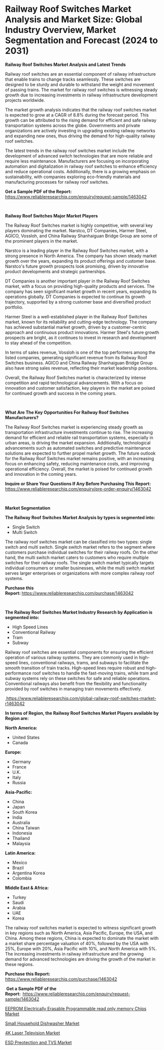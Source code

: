 <p><h1>Railway Roof Switches Market Analysis and Market Size: Global Industry Overview, Market Segmentation and Forecast (2024 to 2031)</h1></p><p><strong>Railway Roof Switches Market Analysis and Latest Trends</strong></p>
<p><p>Railway roof switches are an essential component of railway infrastructure that enable trains to change tracks seamlessly. These switches are designed to be sturdy and durable to withstand the weight and movement of passing trains. The market for railway roof switches is witnessing steady growth due to increasing investments in railway infrastructure development projects worldwide. </p><p>The market growth analysis indicates that the railway roof switches market is expected to grow at a CAGR of 8.8% during the forecast period. This growth can be attributed to the rising demand for efficient and safe railway transportation systems across the globe. Governments and private organizations are actively investing in upgrading existing railway networks and expanding new ones, thus driving the demand for high-quality railway roof switches.</p><p>The latest trends in the railway roof switches market include the development of advanced switch technologies that are more reliable and require less maintenance. Manufacturers are focusing on incorporating automation and digitalization in railway roof switches to enhance efficiency and reduce operational costs. Additionally, there is a growing emphasis on sustainability, with companies exploring eco-friendly materials and manufacturing processes for railway roof switches.</p></p>
<p><strong>Get a Sample PDF of the Report:&nbsp;</strong> <a href="https://www.reliableresearchiq.com/enquiry/request-sample/1463042">https://www.reliableresearchiq.com/enquiry/request-sample/1463042</a></p>
<p>&nbsp;</p>
<p><strong>Railway Roof Switches Major Market Players</strong></p>
<p><p>The Railway Roof Switches market is highly competitive, with several key players dominating the market. Narstco, DT Companies, Harmer Steel, AGICO, Vossloh, and China Railway Shanhaiguan Bridge Group are some of the prominent players in the market.</p><p>Narstco is a leading player in the Railway Roof Switches market, with a strong presence in North America. The company has shown steady market growth over the years, expanding its product offerings and customer base. Narstco's future growth prospects look promising, driven by innovative product developments and strategic partnerships.</p><p>DT Companies is another important player in the Railway Roof Switches market, with a focus on providing high-quality products and services. The company has seen significant market growth in recent years, expanding its operations globally. DT Companies is expected to continue its growth trajectory, supported by a strong customer base and diversified product portfolio.</p><p>Harmer Steel is a well-established player in the Railway Roof Switches market, known for its reliability and cutting-edge technology. The company has achieved substantial market growth, driven by a customer-centric approach and continuous product innovations. Harmer Steel's future growth prospects are bright, as it continues to invest in research and development to stay ahead of the competition.</p><p>In terms of sales revenue, Vossloh is one of the top performers among the listed companies, generating significant revenue from its Railway Roof Switches business. AGICO and China Railway Shanhaiguan Bridge Group also have strong sales revenue, reflecting their market leadership positions.</p><p>Overall, the Railway Roof Switches market is characterized by intense competition and rapid technological advancements. With a focus on innovation and customer satisfaction, key players in the market are poised for continued growth and success in the coming years.</p></p>
<p>&nbsp;</p>
<p><strong>What Are The Key Opportunities For Railway Roof Switches Manufacturers?</strong></p>
<p><p>The Railway Roof Switches market is experiencing steady growth as transportation infrastructure investments continue to rise. The increasing demand for efficient and reliable rail transportation systems, especially in urban areas, is driving the market expansion. Additionally, technological advancements such as automated switches and predictive maintenance solutions are expected to further propel market growth. The future outlook for the Railway Roof Switches market remains positive, with an increasing focus on enhancing safety, reducing maintenance costs, and improving operational efficiency. Overall, the market is poised for continued growth and innovation in the coming years.</p></p>
<p><strong>Inquire or Share Your Questions If Any Before Purchasing This Report:</strong> <a href="https://www.reliableresearchiq.com/enquiry/pre-order-enquiry/1463042">https://www.reliableresearchiq.com/enquiry/pre-order-enquiry/1463042</a></p>
<p>&nbsp;</p>
<p><strong>Market Segmentation</strong></p>
<p><strong>The Railway Roof Switches Market Analysis by types is segmented into:</strong></p>
<p><ul><li>Single Switch</li><li>Multi Switch</li></ul></p>
<p><p>The railway roof switches market can be classified into two types: single switch and multi switch. Single switch market refers to the segment where customers purchase individual switches for their railway roofs. On the other hand, the multi switch market caters to customers who require multiple switches for their railway roofs. The single switch market typically targets individual consumers or smaller businesses, while the multi switch market serves larger enterprises or organizations with more complex railway roof systems.</p></p>
<p><strong>Purchase this Report:&nbsp;</strong><a href="https://www.reliableresearchiq.com/purchase/1463042">https://www.reliableresearchiq.com/purchase/1463042</a></p>
<p>&nbsp;</p>
<p><strong>The Railway Roof Switches Market Industry Research by Application is segmented into:</strong></p>
<p><ul><li>High Speed Lines</li><li>Conventional Railway</li><li>Tram</li><li>Subway</li></ul></p>
<p><p>Railway roof switches are essential components for ensuring the efficient operation of various railway systems. They are commonly used in high-speed lines, conventional railways, trams, and subways to facilitate the smooth transition of train tracks. High-speed lines require robust and high-performance roof switches to handle the fast-moving trains, while tram and subway systems rely on these switches for safe and reliable operations. Conventional railways also benefit from the flexibility and functionality provided by roof switches in managing train movements effectively.</p></p>
<p><a href="https://www.reliableresearchiq.com/global-railway-roof-switches-market-r1463042">&nbsp;https://www.reliableresearchiq.com/global-railway-roof-switches-market-r1463042</a></p>
<p><strong>In terms of Region, the Railway Roof Switches Market Players available by Region are:</strong></p>
<p>
    <p> <strong> North America: </strong>
        <ul>
            <li>United States</li>
            <li>Canada</li>
        </ul>
        </p> 
    <p> <strong> Europe: </strong>
        <ul>
            <li>Germany</li>
            <li>France</li>
            <li>U.K.</li>
            <li>Italy</li>
            <li>Russia</li>
        </ul>
        </p> 
    <p> <strong> Asia-Pacific: </strong>
        <ul>
            <li>China</li>
            <li>Japan</li>
            <li>South Korea</li>
            <li>India</li>
            <li>Australia</li>
            <li>China Taiwan</li>
            <li>Indonesia</li>
            <li>Thailand</li>
            <li>Malaysia</li>
        </ul>
        </p> 
    <p> <strong> Latin America: </strong>
        <ul>
            <li>Mexico</li>
            <li>Brazil</li>
            <li>Argentina Korea</li>
            <li>Colombia</li>
        </ul>
        </p> 
    <p> <strong> Middle East & Africa: </strong>
        <ul>
            <li>Turkey</li>
            <li>Saudi</li>
            <li>Arabia</li>
            <li>UAE</li>
            <li>Korea</li>
        </ul>
    </p>
    </p>
<p><p>The railway roof switches market is expected to witness significant growth in key regions such as North America, Asia Pacific, Europe, the USA, and China. Among these regions, China is expected to dominate the market with a market share percentage valuation of 40%, followed by the USA with 25%, Europe with 20%, Asia Pacific with 10%, and North America with 5%. The increasing investments in railway infrastructure and the growing demand for advanced technologies are driving the growth of the market in these regions.</p></p>
<p><strong>Purchase this Report: </strong><a href="https://www.reliableresearchiq.com/purchase/1463042">https://www.reliableresearchiq.com/purchase/1463042</a></p>
<p>&nbsp;<strong>Get a Sample PDF of the Report:&nbsp;&nbsp;</strong><a href="https://www.reliableresearchiq.com/enquiry/request-sample/1463042">https://www.reliableresearchiq.com/enquiry/request-sample/1463042</a></p>
<p><strong></strong></p>
<p><p><a href="https://medium.com/@joanne.harris67856/global-eeprom-electrically-erasable-programmable-read-only-memory-chips-market-share-and-growth-dcacb4ca91c0">EEPROM Electrically Erasable Programmable read only memory Chips Market</a></p><p><a href="https://github.com/fernandomillshz/Market-Research-Report-List-1/blob/main/small-household-dishwasher-market.md">Small Household Dishwasher Market</a></p><p><a href="https://github.com/polesdua1/Market-Research-Report-List-1/blob/main/4k-laser-television-market.md">4K Laser Television Market</a></p><p><a href="https://medium.com/@colin.dunca43545/global-esd-preotection-and-tvs-market-exploring-market-share-market-trends-and-future-growth-9c1e0ac8e998">ESD Preotection and TVS Market</a></p></p>